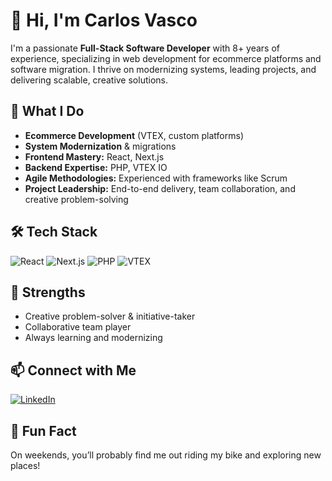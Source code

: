 # 👋 Hi, I'm Carlos Vasco

I'm a passionate **Full-Stack Software Developer** with 8+ years of experience, specializing in web development for ecommerce platforms and software migration. I thrive on modernizing systems, leading projects, and delivering scalable, creative solutions.

## 🚀 What I Do
- **Ecommerce Development** (VTEX, custom platforms)
- **System Modernization** & migrations
- **Frontend Mastery:** React, Next.js
- **Backend Expertise:** PHP, VTEX IO
- **Agile Methodologies:** Experienced with frameworks like Scrum
- **Project Leadership:** End-to-end delivery, team collaboration, and creative problem-solving

## 🛠️ Tech Stack
![React](https://img.shields.io/badge/-React-61dafb?style=flat&logo=react&logoColor=white)
![Next.js](https://img.shields.io/badge/-Next.js-000?style=flat&logo=next.js&logoColor=white)
![PHP](https://img.shields.io/badge/-PHP-777bb4?style=flat&logo=php&logoColor=white)
![VTEX](https://img.shields.io/badge/-VTEX-f71963?style=flat&logo=vtex&logoColor=white)

## 🌟 Strengths
- Creative problem-solver & initiative-taker
- Collaborative team player
- Always learning and modernizing

## 📫 Connect with Me
[![LinkedIn](https://img.shields.io/badge/-Carlos%20Andres%20Vasco-blue?style=flat&logo=linkedin&logoColor=white)](https://www.linkedin.com/in/carlos-andres-vascob9/)

## 🚴 Fun Fact
On weekends, you’ll probably find me out riding my bike and exploring new places!
